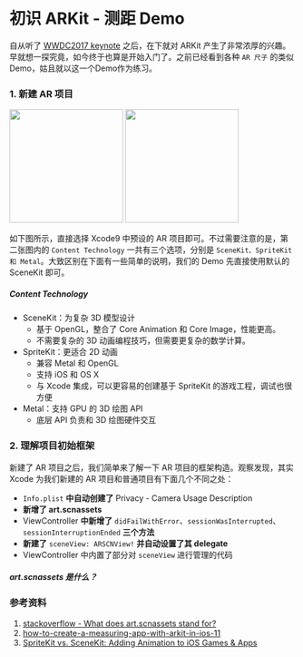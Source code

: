 # 初识 ARKit - 测距 Demo

自从听了 [WWDC2017 keynote](https://developer.apple.com/videos/play/wwdc2017/101/) 之后，在下就对 ARKit 产生了非常浓厚的兴趣。早就想一探究竟，如今终于也算是开始入门了。之前已经看到各种 `AR 尺子` 的类似 Demo，姑且就以这一个Demo作为练习。


### 1. 新建 AR 项目

<img src="https://i.loli.net/2018/01/03/5a4cc7b4c9c96.jpg" width="200px"/>
<img src="https://i.loli.net/2018/01/03/5a4ccd8350a28.jpg" width="200px"/>

如下图所示，直接选择 Xcode9 中预设的 AR 项目即可。不过需要注意的是，第二张图内的 `Content Technology` 一共有三个选项，分别是 `SceneKit、SpriteKit 和 Metal`。大致区别在下面有一些简单的说明，我们的 Demo 先直接使用默认的 SceneKit 即可。


##### Content Technology
- SceneKit：为复杂 3D 模型设计
    - 基于 OpenGL，整合了 Core Animation 和 Core Image，性能更高。
    - 不需要复杂的 3D 动画编程技巧，但需要更复杂的数学计算。
- SpriteKit：更适合 2D 动画
    - 兼容 Metal 和 OpenGL
    - 支持 iOS 和 OS X
    - 与 Xcode 集成，可以更容易的创建基于 SpriteKit 的游戏工程，调试也很方便
- Metal：支持 GPU 的 3D 绘图 API
    - 底层 API 负责和 3D 绘图硬件交互

### 2. 理解项目初始框架
新建了 AR 项目之后，我们简单来了解一下 AR 项目的框架构造。观察发现，其实 Xcode 为我们新建的 AR 项目和普通项目有下面几个不同之处：

- `Info.plist` **中自动创建了** Privacy - Camera Usage Description
- **新增了 art.scnassets**
- ViewController **中新增了** `didFailWithError`、`sessionWasInterrupted`、`sessionInterruptionEnded` **三个方法**
- **新建了** `sceneView: ARSCNView!` **并自动设置了其 delegate**
- ViewController 中内置了部分对 `sceneView` 进行管理的代码

##### art.scnassets 是什么？





### 参考资料
1. [stackoverflow - What does art.scnassets stand for?](https://stackoverflow.com/questions/46189551/what-does-art-scnassets-stand-for)
2. [how-to-create-a-measuring-app-with-arkit-in-ios-11](https://www.thedroidsonroids.com/blog/how-to-create-a-measuring-app-with-arkit-in-ios-11)
3. [SpriteKit vs. SceneKit: Adding Animation to iOS Games & Apps](https://www.upwork.com/hiring/mobile/spritekit-vs-scenekit/)

